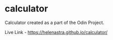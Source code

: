 # calculator
Calculator created as a part of the Odin Project.

Live Link - https://helenastra.github.io/calculator/
